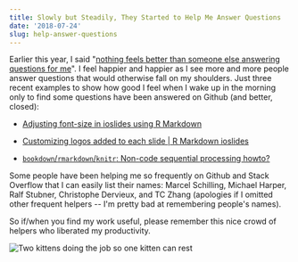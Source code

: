 ```yaml
---
title: Slowly but Steadily, They Started to Help Me Answer Questions
date: '2018-07-24'
slug: help-answer-questions
---
```


Earlier this year, I said "[nothing feels better than someone else answering questions for me](/en/2018/01/thanks-marcel-schilling/)". I feel happier and happier as I see more and more people answer questions that would otherwise fall on my shoulders. Just three recent examples to show how good I feel when I wake up in the morning only to find some questions have been answered on Github (and better, closed):

- [Adjusting font-size in ioslides using R Markdown](https://github.com/rstudio/rmarkdown-book/issues/30)

- [Customizing logos added to each slide | R Markdown ioslides](https://github.com/rstudio/rmarkdown-book/issues/31)

- [`bookdown`/`rmarkdown`/`knitr`: Non-code sequential processing howto?](https://github.com/rstudio/bookdown/issues/602)

Some people have been helping me so frequently on Github and Stack Overflow that I can easily list their names: Marcel Schilling, Michael Harper, Ralf Stubner, Christophe Dervieux, and TC Zhang (apologies if I omitted other frequent helpers -- I'm pretty bad at remembering people's names).

So if/when you find my work useful, please remember this nice crowd of helpers who liberated my productivity.

![Two kittens doing the job so one kitten can rest](https://slides.yihui.name/gif/cats-celebrate.gif)
